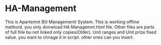 # HA-Management
This is Apartemnt Bill Managementt System. This is working offline methord. you only donwload HA Managemnt.html file. Other files are parts of full fiile bu not linked only copies(Older). 
Unit ranges and Unit prize fixed value. you want to chnage it in script. other ones can you insert. 
